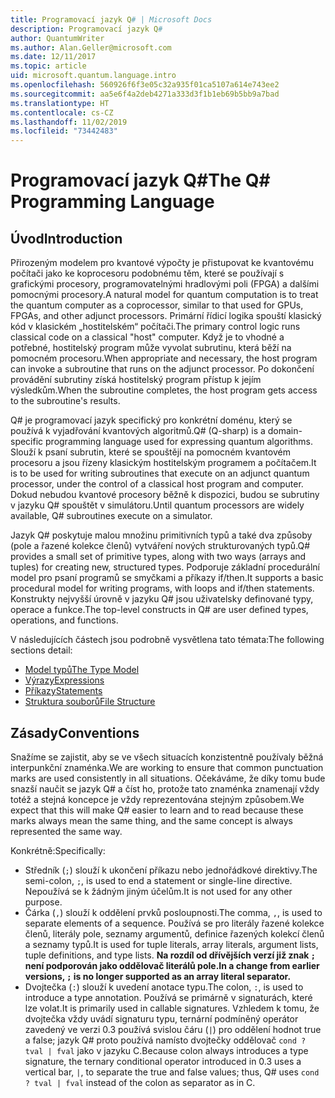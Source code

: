 ```yaml
---
title: Programovací jazyk Q# | Microsoft Docs
description: Programovací jazyk Q#
author: QuantumWriter
ms.author: Alan.Geller@microsoft.com
ms.date: 12/11/2017
ms.topic: article
uid: microsoft.quantum.language.intro
ms.openlocfilehash: 560926f6f3e05c32a935f01ca5107a614e743ee2
ms.sourcegitcommit: aa5e6f4a2deb4271a333d3f1b1eb69b5bb9a7bad
ms.translationtype: HT
ms.contentlocale: cs-CZ
ms.lasthandoff: 11/02/2019
ms.locfileid: "73442483"
---
```

# <a name="the-q-programming-language"></a><span data-ttu-id="83068-103">Programovací jazyk Q#</span><span class="sxs-lookup"><span data-stu-id="83068-103">The Q# Programming Language</span></span>

## <a name="introduction"></a><span data-ttu-id="83068-104">Úvod</span><span class="sxs-lookup"><span data-stu-id="83068-104">Introduction</span></span>

<span data-ttu-id="83068-105">Přirozeným modelem pro kvantové výpočty je přistupovat ke kvantovému počítači jako ke koprocesoru podobnému těm, které se používají s grafickými procesory, programovatelnými hradlovými poli (FPGA) a dalšími pomocnými procesory.</span><span class="sxs-lookup"><span data-stu-id="83068-105">A natural model for quantum computation is to treat the quantum computer as a coprocessor, similar to that used for GPUs, FPGAs, and other adjunct processors.</span></span>
<span data-ttu-id="83068-106">Primární řídicí logika spouští klasický kód v klasickém „hostitelském“ počítači.</span><span class="sxs-lookup"><span data-stu-id="83068-106">The primary control logic runs classical code on a classical "host" computer.</span></span>
<span data-ttu-id="83068-107">Když je to vhodné a potřebné, hostitelský program může vyvolat subrutinu, která běží na pomocném procesoru.</span><span class="sxs-lookup"><span data-stu-id="83068-107">When appropriate and necessary, the host program can invoke a subroutine that runs on the adjunct processor.</span></span>
<span data-ttu-id="83068-108">Po dokončení provádění subrutiny získá hostitelský program přístup k jejím výsledkům.</span><span class="sxs-lookup"><span data-stu-id="83068-108">When the subroutine completes, the host program gets access to the subroutine's results.</span></span>

<span data-ttu-id="83068-109">Q# je programovací jazyk specifický pro konkrétní doménu, který se používá k vyjadřování kvantových algoritmů.</span><span class="sxs-lookup"><span data-stu-id="83068-109">Q# (Q-sharp) is a domain-specific programming language used for expressing quantum algorithms.</span></span>
<span data-ttu-id="83068-110">Slouží k psaní subrutin, které se spouštějí na pomocném kvantovém procesoru a jsou řízeny klasickým hostitelským programem a počítačem.</span><span class="sxs-lookup"><span data-stu-id="83068-110">It is to be used for writing subroutines that execute on an adjunct quantum processor, under the control of a classical host program and computer.</span></span>
<span data-ttu-id="83068-111">Dokud nebudou kvantové procesory běžně k dispozici, budou se subrutiny v jazyku Q# spouštět v simulátoru.</span><span class="sxs-lookup"><span data-stu-id="83068-111">Until quantum processors are widely available, Q# subroutines execute on a simulator.</span></span>

<span data-ttu-id="83068-112">Jazyk Q# poskytuje malou množinu primitivních typů a také dva způsoby (pole a řazené kolekce členů) vytváření nových strukturovaných typů.</span><span class="sxs-lookup"><span data-stu-id="83068-112">Q# provides a small set of primitive types, along with two ways (arrays and tuples) for creating new, structured types.</span></span>
<span data-ttu-id="83068-113">Podporuje základní procedurální model pro psaní programů se smyčkami a příkazy if/then.</span><span class="sxs-lookup"><span data-stu-id="83068-113">It supports a basic procedural model for writing programs, with loops and if/then statements.</span></span>
<span data-ttu-id="83068-114">Konstrukty nejvyšší úrovně v jazyku Q# jsou uživatelsky definované typy, operace a funkce.</span><span class="sxs-lookup"><span data-stu-id="83068-114">The top-level constructs in Q# are user defined types, operations, and functions.</span></span>

<span data-ttu-id="83068-115">V následujících částech jsou podrobně vysvětlena tato témata:</span><span class="sxs-lookup"><span data-stu-id="83068-115">The following sections detail:</span></span>
- [<span data-ttu-id="83068-116">Model typů</span><span class="sxs-lookup"><span data-stu-id="83068-116">The Type Model</span></span>](xref:microsoft.quantum.language.type-model)
- [<span data-ttu-id="83068-117">Výrazy</span><span class="sxs-lookup"><span data-stu-id="83068-117">Expressions</span></span>](xref:microsoft.quantum.language.expressions)
- [<span data-ttu-id="83068-118">Příkazy</span><span class="sxs-lookup"><span data-stu-id="83068-118">Statements</span></span>](xref:microsoft.quantum.language.statements)
- [<span data-ttu-id="83068-119">Struktura souborů</span><span class="sxs-lookup"><span data-stu-id="83068-119">File Structure</span></span>](xref:microsoft.quantum.language.file-structure)

## <a name="conventions"></a><span data-ttu-id="83068-120">Zásady</span><span class="sxs-lookup"><span data-stu-id="83068-120">Conventions</span></span>

<span data-ttu-id="83068-121">Snažíme se zajistit, aby se ve všech situacích konzistentně používaly běžná interpunkční znaménka.</span><span class="sxs-lookup"><span data-stu-id="83068-121">We are working to ensure that common punctuation marks are used consistently in all situations.</span></span>
<span data-ttu-id="83068-122">Očekáváme, že díky tomu bude snazší naučit se jazyk Q# a číst ho, protože tato znaménka znamenají vždy totéž a stejná koncepce je vždy reprezentována stejným způsobem.</span><span class="sxs-lookup"><span data-stu-id="83068-122">We expect that this will make Q# easier to learn and to read because these marks always mean the same thing, and the same concept is always represented the same way.</span></span>

<span data-ttu-id="83068-123">Konkrétně:</span><span class="sxs-lookup"><span data-stu-id="83068-123">Specifically:</span></span>

- <span data-ttu-id="83068-124">Středník (`;`) slouží k ukončení příkazu nebo jednořádkové direktivy.</span><span class="sxs-lookup"><span data-stu-id="83068-124">The semi-colon, `;`, is used to end a statement or single-line directive.</span></span>
  <span data-ttu-id="83068-125">Nepoužívá se k žádným jiným účelům.</span><span class="sxs-lookup"><span data-stu-id="83068-125">It is not used for any other purpose.</span></span>
- <span data-ttu-id="83068-126">Čárka (`,`) slouží k oddělení prvků posloupnosti.</span><span class="sxs-lookup"><span data-stu-id="83068-126">The comma, `,`, is used to separate elements of a sequence.</span></span> <span data-ttu-id="83068-127">Používá se pro literály řazené kolekce členů, literály pole, seznamy argumentů, definice řazených kolekcí členů a seznamy typů.</span><span class="sxs-lookup"><span data-stu-id="83068-127">It is used for tuple literals, array literals, argument lists, tuple definitions, and type lists.</span></span> <span data-ttu-id="83068-128">**Na rozdíl od dřívějších verzí již znak `;` není podporován jako oddělovač literálů pole.**</span><span class="sxs-lookup"><span data-stu-id="83068-128">**In a change from earlier versions, `;` is no longer supported as an array literal separator.**</span></span>
- <span data-ttu-id="83068-129">Dvojtečka (`:`) slouží k uvedení anotace typu.</span><span class="sxs-lookup"><span data-stu-id="83068-129">The colon, `:`, is used to introduce a type annotation.</span></span> <span data-ttu-id="83068-130">Používá se primárně v signaturách, které lze volat.</span><span class="sxs-lookup"><span data-stu-id="83068-130">It is primarily used in callable signatures.</span></span>
  <span data-ttu-id="83068-131">Vzhledem k tomu, že dvojtečka vždy uvádí signaturu typu, ternární podmíněný operátor zavedený ve verzi 0.3 používá svislou čáru (`|`) pro oddělení hodnot true a false; jazyk Q# proto používá namísto dvojtečky oddělovač `cond ? tval | fval` jako v jazyku C.</span><span class="sxs-lookup"><span data-stu-id="83068-131">Because colon always introduces a type signature, the ternary conditional operator introduced in 0.3 uses a vertical bar, `|`, to separate the true and false values; thus, Q# uses `cond ? tval | fval` instead of the colon as separator as in C.</span></span>
  
